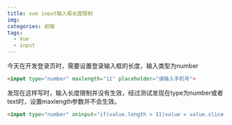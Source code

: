 ```yaml
---
title: vue input输入框长度限制
img: 
categories: 前端
tags:
  - Vue
  - input
---
```


今天在开发登录页时，需要设置登录输入框的长度，输入类型为number
```html
<input type="number" maxlength="11" placeholder="请输入手机号">
```
发现在这样写时，输入长度限制并没有生效，经过测试发现在type为number或者text时，设置maxlength参数并不会生效。

```html
<input type="number" oninput="if(value.length > 11)value = value.slice(0, 11)" placeholder="请输入手机号">
```
　　